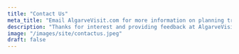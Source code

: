```yaml
---
title: "Contact Us"
meta_title: "Email AlgarveVisit.com for more information on planning trips to Algarve.  Helping customers find things to do in Algarve and place to stay.  Villas, Condos, Apartments, Beaches and Sun."
description: "Thanks for interest and providing feedback at AlgarveVisit.com"
image: "/images/site/contactus.jpeg"
draft: false
---
```


